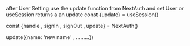 


after User Setting use the update function from NextAuth and set User or useSession returns a an update 
const {update} = useSession()

const {handle , signIn , signOut , update} = NextAuth()

update({name: 'new name' , .........}) 